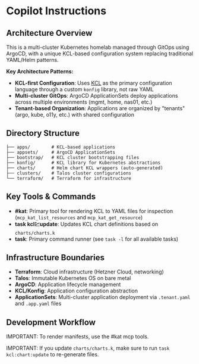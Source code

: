 # Copilot Instructions

## Architecture Overview

This is a multi-cluster Kubernetes homelab managed through GitOps using ArgoCD, with a unique KCL-based configuration system replacing traditional YAML/Helm patterns.

**Key Architecture Patterns:**
- **KCL-first Configuration**: Uses [KCL](https://www.kcl-lang.io/) as the primary configuration language through a custom `konfig` library, not raw YAML
- **Multi-cluster GitOps**: ArgoCD ApplicationSets deploy applications across multiple environments (mgmt, home, nas01, etc.)
- **Tenant-based Organization**: Applications are organized by "tenants" (argo, kube, o11y, etc.) with shared configuration

## Directory Structure

```
├── apps/        # KCL-based applications
├── appsets/     # ArgoCD ApplicationSets
├── bootstrap/   # KCL cluster bootstrapping files
├── konfig/      # KCL library for Kubernetes abstractions
├── charts/      # Helm chart KCL wrappers (auto-generated)
├── clusters/    # Talos cluster configurations
└── terraform/   # Terraform for infrastructure
```

## Key Tools & Commands
- **#kat**: Primary tool for rendering KCL to YAML files for inspection (`mcp_kat_list_resources` and `mcp_kat_get_resource`)
- **task kcl:chart:update**: Updates KCL chart definitions based on `charts/charts.k`
- **task**: Primary command runner (see `task -l` for all available tasks)

## Infrastructure Boundaries
- **Terraform**: Cloud infrastructure (Hetzner Cloud, networking)
- **Talos**: Immutable Kubernetes OS on bare metal
- **ArgoCD**: Application lifecycle management
- **KCL/Konfig**: Application configuration abstraction
- **ApplicationSets**: Multi-cluster application deployment via `.tenant.yaml` and `.app.yaml` files

## Development Workflow

IMPORTANT: To render manifests, use the #kat mcp tools.

IMPORTANT: If you update `charts/charts.k`, make sure to run `task kcl:chart:update` to re-generate files.
